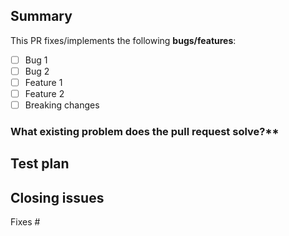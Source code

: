 <!--
Thanks for submitting a pull request! Please provide enough information so that others can review your pull request.

A similar PR may already be submitted!
Please search among the Pull request before creating one: https://github.com/codebude/QRCoder/pulls?utf8=%E2%9C%93&q=

For more information, see the `CONTRIBUTING` guide.-->


## Summary
<!-- Summarize your pull request in a couple of words -->

This PR fixes/implements the following **bugs/features**:

* [ ] Bug 1
* [ ] Bug 2
* [ ] Feature 1
* [ ] Feature 2
* [ ] Breaking changes

<!-- You can skip this if you're fixing a typo or other minor things -->
### What existing problem does the pull request solve?**
<!-- Example: When "Adding a function to do X", explain why it is necessary to have a way to do X. -->

## Test plan
<!-- Demonstrate that your code is solid. If possible add a short test case/test steps. -->

## Closing issues
<!-- Put `closes #XXXX` (XXXX=issue number) in your comment to auto-close the issue that your PR fixes (if such). -->
Fixes #
